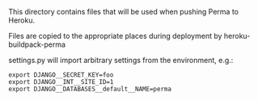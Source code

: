 This directory contains files that will be used when pushing Perma to Heroku.

Files are copied to the appropriate places during deployment by heroku-buildpack-perma

settings.py will import arbitrary settings from the environment, e.g.:

    export DJANGO__SECRET_KEY=foo
    export DJANGO__INT__SITE_ID=1
    export DJANGO__DATABASES__default__NAME=perma
